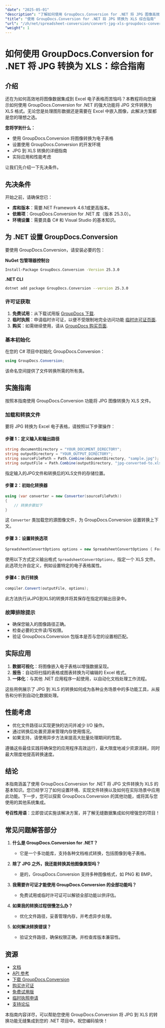 ```yaml
---
"date": "2025-05-01"
"description": "了解如何使用 GroupDocs.Conversion for .NET 将 JPG 图像高效转换为 Excel 电子表格。本分步指南涵盖设置、实施和实际应用。"
"title": "使用 GroupDocs.Conversion for .NET 将 JPG 转换为 XLS 综合指南"
"url": "/zh/net/spreadsheet-conversion/convert-jpg-xls-groupdocs-conversion-net/"
"weight": 1
---
```


# 如何使用 GroupDocs.Conversion for .NET 将 JPG 转换为 XLS：综合指南

## 介绍

还在为如何高效地将图像数据集成到 Excel 电子表格而苦恼吗？本教程将向您展示如何使用 GroupDocs.Conversion for .NET 的强大功能将 JPG 文件转换为 XLS 格式。无论您是处理图形数据还是需要在 Excel 中嵌入图像，此解决方案都是您的理想之选。

**您将学到什么：**
- 使用 GroupDocs.Conversion 将图像转换为电子表格
- 设置使用 GroupDocs.Conversion 的开发环境
- JPG 到 XLS 转换的详细指南
- 实际应用和性能考虑

让我们先介绍一下先决条件。

## 先决条件

开始之前，请确保您已：
- **库和版本**：需要.NET Framework 4.6.1或更高版本。
- **依赖项**：GroupDocs.Conversion for .NET 库（版本 25.3.0）。
- **环境设置**：需要具备 C# 和 Visual Studio 的基本知识。

## 为 .NET 设置 GroupDocs.Conversion

要使用 GroupDocs.Conversion，请安装必要的包：

**NuGet 包管理器控制台**
```bash
Install-Package GroupDocs.Conversion -Version 25.3.0
```

**\.NET CLI**
```bash
dotnet add package GroupDocs.Conversion --version 25.3.0
```

### 许可证获取

1. **免费试用**：从下载试用版 [GroupDocs 下载](https://releases。groupdocs.com/conversion/net/).
2. **临时执照**：申请临时许可证，以便不受限制地完全访问功能 [临时许可证页面](https://purchase。groupdocs.com/temporary-license/).
3. **购买**：如需继续使用，请从 [GroupDocs 购买页面](https://purchase。groupdocs.com/buy).

### 基本初始化

在您的 C# 项目中初始化 GroupDocs.Conversion：

```csharp
using GroupDocs.Conversion;
```

该命名空间提供了文件转换所需的所有类。

## 实施指南

按照本指南使用 GroupDocs.Conversion 功能将 JPG 图像转换为 XLS 文件。

### 加载和转换文件

要将 JPG 转换为 Excel 电子表格，请按照以下步骤操作：

#### 步骤 1：定义输入和输出路径
```csharp
string documentDirectory = "YOUR_DOCUMENT_DIRECTORY";
string outputDirectory = "YOUR_OUTPUT_DIRECTORY";
string sourceFilePath = Path.Combine(documentDirectory, "sample.jpg");
string outputFile = Path.Combine(outputDirectory, "jpg-converted-to.xls");
```

指定输入的JPG文件和转换后的XLS文件的存储位置。

#### 步骤 2：初始化转换器
```csharp
using (var converter = new Converter(sourceFilePath))
{
    // 转换步骤如下
}
```
这 `Converter` 类加载您的源图像文件，为 GroupDocs.Conversion 设置转换上下文。

#### 步骤 3：设置转换选项
```csharp
SpreadsheetConvertOptions options = new SpreadsheetConvertOptions { Format = SpreadsheetFileType.Xls };
```
使用以下方式定义输出格式 `SpreadsheetConvertOptions`，指定一个 XLS 文件。此选项允许自定义，例如设置特定的电子表格属性。

#### 步骤4：执行转换
```csharp
compiler.Convert(outputFile, options);
```
此方法执行从JPG到XLS的转换并将其保存在指定的输出目录中。

### 故障排除提示
- 确保您输入的图像路径正确。
- 检查必要的文件读/写权限。
- 验证 GroupDocs.Conversion 包版本是否与您的设置相匹配。

## 实际应用

1. **数据可视化**：将图像嵌入电子表格以增强数据呈现。
2. **报告**：自动将扫描的表格或图表转换为可编辑的 Excel 格式。
3. **一体化**：与其他 .NET 应用程序一起使用，以自动化文档处理工作流程。

这些用例展示了 JPG 到 XLS 的转换如何成为各种业务场景中的多功能工具，从报告和分析到自动化数据处理。

## 性能考虑

- 优化文件路径以实现更快的访问并减少 I/O 操作。
- 通过转换后处置资源来管理内存使用情况。
- 如果支持，请使用异步方法来提高大批量处理期间的性能。

遵循这些最佳实践将确保您的应用程序高效运行，最大限度地减少资源消耗，同时最大限度地提高转换速度。

## 结论

本指南涵盖了使用 GroupDocs.Conversion for .NET 将 JPG 文件转换为 XLS 的基本知识。您已经学习了如何设置环境、实现文件转换以及如何在实际场景中应用此功能。下一步，您可以探索 GroupDocs.Conversion 的其他功能，或将其与您使用的其他系统集成。

**号召性用语**：立即尝试实施该解决方案，并了解无缝数据集成如何增强您的项目！

## 常见问题解答部分

1. **什么是 GroupDocs.Conversion for .NET？**
   - 它是一个多功能库，支持各种文档格式转换，包括图像到电子表格。

2. **除了 JPG 之外，我还能转换其他图像类型吗？**
   - 是的，GroupDocs.Conversion 支持多种图像格式，如 PNG 和 BMP。

3. **我需要许可证才能使用 GroupDocs.Conversion 的全部功能吗？**
   - 免费试用或临时许可证可以解锁全部功能以供评估。

4. **如果我的转换过程很慢怎么办？**
   - 优化文件路径，妥善管理内存，并考虑异步处理。

5. **如何解决转换错误？**
   - 验证文件路径，确保权限正确，并检查库版本兼容性。

## 资源
- [文档](https://docs.groupdocs.com/conversion/net/)
- [API 参考](https://reference.groupdocs.com/conversion/net/)
- [下载 GroupDocs.Conversion](https://releases.groupdocs.com/conversion/net/)
- [购买许可证](https://purchase.groupdocs.com/buy)
- [免费试用版](https://releases.groupdocs.com/conversion/net/)
- [临时执照申请](https://purchase.groupdocs.com/temporary-license/)
- [支持论坛](https://forum.groupdocs.com/c/conversion/10)

本指南内容详尽，可以帮助您使用 GroupDocs.Conversion 将 JPG 到 XLS 的转换功能无缝集成到您的 .NET 项目中。祝您编码愉快！